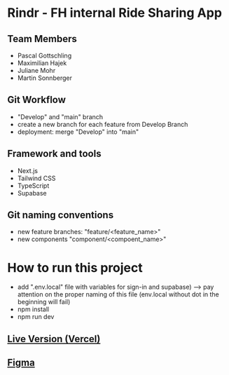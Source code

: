 # Rindr - FH internal Ride Sharing App

## Team Members

- Pascal Gottschling
- Maximilian Hajek
- Juliane Mohr
- Martin Sonnberger

## Git Workflow

- "Develop" and "main" branch
- create a new branch for each feature from Develop Branch
- deployment: merge "Develop" into "main"

## Framework and tools

- Next.js
- Tailwind CSS
- TypeScript
- Supabase

## Git naming conventions

- new feature branches: "feature/<feature_name>"
- new components "component/<compoent_name>"

# How to run this project

- add ".env.local" file with variables for sign-in and supabase) --> pay attention on the proper naming of this file (env.local without dot in the beginning will fail)
- npm install
- npm run dev

## [Live Version (Vercel)](https://rindr.vercel.app)

## [Figma](https://www.figma.com/file/mZ2G3EvSs2VLwsl7D0Mnbx/RideSharing?node-id=0%3A1)
